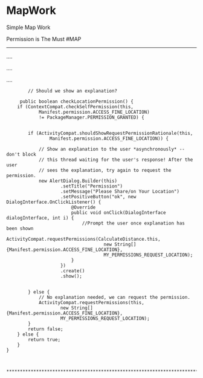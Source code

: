 # MapWork
Simple Map Work


Permission is The Must #MAP

****************************************************************************************************************************************
  
  ....
  
  ....
  
  ....
  
  

  
  
  
  
  
  


            // Should we show an explanation?
	    
	     public boolean checkLocationPermission() {
        if (ContextCompat.checkSelfPermission(this,
                Manifest.permission.ACCESS_FINE_LOCATION)
                != PackageManager.PERMISSION_GRANTED) {
		
		
            if (ActivityCompat.shouldShowRequestPermissionRationale(this,
                    Manifest.permission.ACCESS_FINE_LOCATION)) {

                // Show an explanation to the user *asynchronously* -- don't block
                // this thread waiting for the user's response! After the user
                // sees the explanation, try again to request the permission.
                new AlertDialog.Builder(this)
                        .setTitle("Permission")
                        .setMessage("Please Share/on Your Location")
                        .setPositiveButton("ok", new DialogInterface.OnClickListener() {
                            @Override
                            public void onClick(DialogInterface dialogInterface, int i) {
                                //Prompt the user once explanation has been shown
                                ActivityCompat.requestPermissions(CalculateDistance.this,
                                        new String[]{Manifest.permission.ACCESS_FINE_LOCATION},
                                        MY_PERMISSIONS_REQUEST_LOCATION);
                            }
                        })
                        .create()
                        .show();


            } else {
                // No explanation needed, we can request the permission.
                ActivityCompat.requestPermissions(this,
                        new String[]{Manifest.permission.ACCESS_FINE_LOCATION},
                        MY_PERMISSIONS_REQUEST_LOCATION);
            }
            return false;
        } else {
            return true;
        }
    }
    
    
    
    ***********************************************************************************************************************************
